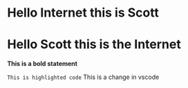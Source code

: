 # Hello Internet this is Scott
# Hello Scott this is the Internet

**This is a bold statement**

`This is highlighted code`
This is a change in vscode
